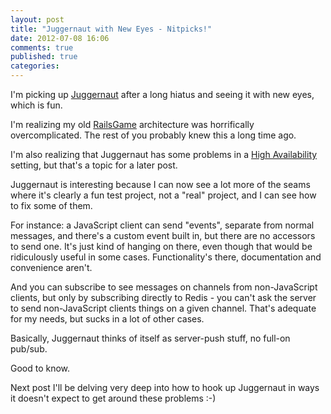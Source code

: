 ```yaml
---
layout: post
title: "Juggernaut with New Eyes - Nitpicks!"
date: 2012-07-08 16:06
comments: true
published: true
categories: 
---
```

I'm picking up <a href="http://github.com/maccman/juggernaut">Juggernaut</a> after a long hiatus and seeing it with new eyes, which is fun.

I'm realizing my old <a href="http://github.com/noahgibbs/RailsGame">RailsGame</a> architecture was horrifically overcomplicated.  The rest of you probably knew this a long time ago.

I'm also realizing that Juggernaut has some problems in a <a href="http://en.wikipedia.org/wiki/High_availability">High Availability</a> setting, but that's a topic for a later post.

Juggernaut is interesting because I can now see a lot more of the seams where it's clearly a fun test project, not a "real" project, and I can see how to fix some of them.

For instance:  a JavaScript client can send "events", separate from normal messages, and there's a custom event built in, but there are no accessors to send one.  It's just kind of hanging on there, even though that would be ridiculously useful in some cases.  Functionality's there, documentation and convenience aren't.

And you can subscribe to see messages on channels from non-JavaScript clients, but only by subscribing directly to Redis - you can't ask the server to send non-JavaScript clients things on a given channel.  That's adequate for my needs, but sucks in a lot of other cases.

Basically, Juggernaut thinks of itself as server-push stuff, no full-on pub/sub.

Good to know.

Next post I'll be delving very deep into how to hook up Juggernaut in ways it doesn't expect to get around these problems :-)


